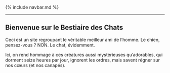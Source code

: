 {% include navbar.md %}

---

## Bienvenue sur le Bestiaire des Chats

Ceci est un site regroupant le véritable meilleur ami de l’homme.
Le chien, pensez-vous ? NON.
Le chat, évidemment.

Ici, on rend hommage à ces créatures aussi mystérieuses qu’adorables, qui dorment seize heures par jour, ignorent les ordres, mais savent régner sur nos cœurs (et nos canapés).





